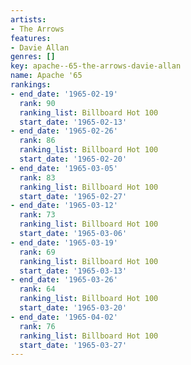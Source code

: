 ```yaml
---
artists:
- The Arrows
features:
- Davie Allan
genres: []
key: apache--65-the-arrows-davie-allan
name: Apache '65
rankings:
- end_date: '1965-02-19'
  rank: 90
  ranking_list: Billboard Hot 100
  start_date: '1965-02-13'
- end_date: '1965-02-26'
  rank: 86
  ranking_list: Billboard Hot 100
  start_date: '1965-02-20'
- end_date: '1965-03-05'
  rank: 83
  ranking_list: Billboard Hot 100
  start_date: '1965-02-27'
- end_date: '1965-03-12'
  rank: 73
  ranking_list: Billboard Hot 100
  start_date: '1965-03-06'
- end_date: '1965-03-19'
  rank: 69
  ranking_list: Billboard Hot 100
  start_date: '1965-03-13'
- end_date: '1965-03-26'
  rank: 64
  ranking_list: Billboard Hot 100
  start_date: '1965-03-20'
- end_date: '1965-04-02'
  rank: 76
  ranking_list: Billboard Hot 100
  start_date: '1965-03-27'
---
```


